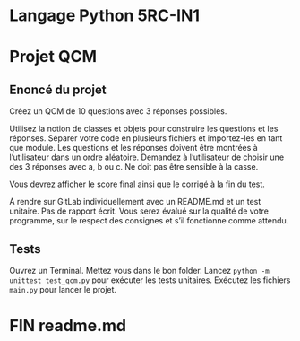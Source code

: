 # Langage Python 5RC-IN1

# Projet QCM

## Enoncé du projet

Créez un QCM de 10 questions avec 3 réponses possibles.

Utilisez la notion de classes et objets pour construire les questions et les réponses.
Séparer votre code en plusieurs fichiers et importez-les en tant que module.
Les questions et les réponses doivent être montrées à l’utilisateur dans un ordre
aléatoire.
Demandez à l’utilisateur de choisir une des 3 réponses avec a, b ou c. Ne doit pas
être sensible à la casse.

Vous devrez afficher le score final ainsi que le corrigé à la fin du test.

À rendre sur GitLab individuellement avec un README.md et un test unitaire.
Pas de rapport écrit. Vous serez évalué sur la qualité de votre programme, sur le
respect des consignes et s’il fonctionne comme attendu.

## Tests

Ouvrez un Terminal.
Mettez vous dans le bon folder.
Lancez `python -m unittest test_qcm.py` pour exécuter les tests unitaires.
Exécutez les fichiers `main.py` pour lancer le projet.

# FIN readme.md